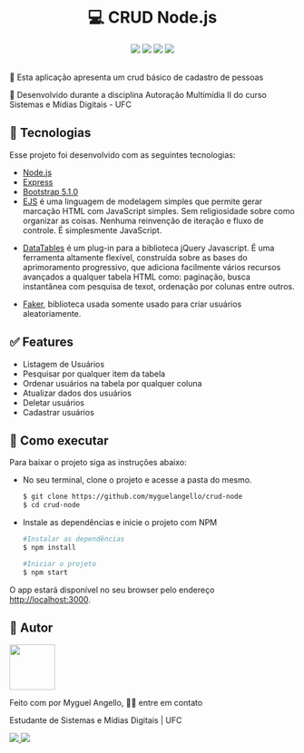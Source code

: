 <h1 align="center">
   💻 CRUD Node.js
</h1>
<div align="center">
        <img src="https://img.shields.io/github/languages/top/myguelangello/crud-node?color=blue&style=flat" />
    <img src="https://img.shields.io/github/license/myguelangello/crud-node?color=blueviolet&style=flat"  />
    <img src="https://img.shields.io/github/last-commit/myguelangello/crud-node?color=brightgreen&style=flat" />
    <img src="https://img.shields.io/github/package-json/v/myguelangello/crud-node?color=lightgrey&style=flat" />
</div>
<br/>
<div>
    <p align="">🚀 Esta aplicação apresenta um crud básico de cadastro de pessoas </p>
    <p align="">🚧 Desenvolvido durante a disciplina Autoração Multimídia II do curso Sistemas e Mídias Digitais - UFC</p>
</div>
<div>
  <h2>🧪 Tecnologias</h2>
    <div>
      <p>Esse projeto foi desenvolvido com as seguintes tecnologias:</p>
      <ul>
        <li><a href="https://nodejs.org/en/" target="_blank">Node.js</a></li>
        <li>
          <a href="https://expressjs.com/pt-br/" target="_blank">Express</a>
         </li>
        <li>
          <a href="https://getbootstrap.com/" target="_blank"
            >Bootstrap 5.1.0</a
          >
        </li>
        <li><a href="https://ejs.co/" target="_blank">EJS</a> é uma linguagem de modelagem simples que permite gerar marcação HTML com JavaScript simples. Sem religiosidade sobre como organizar as coisas. Nenhuma reinvenção de iteração e fluxo de controle. É simplesmente JavaScript.</p>
        </li>
        <li>
          <a href="https://datatables.net/" target="_blank">DataTables</a> é um plug-in para a biblioteca jQuery Javascript. É uma ferramenta altamente flexível, construída sobre as bases do aprimoramento progressivo, que adiciona facilmente vários recursos avançados a qualquer tabela HTML como: paginação, busca instantânea com pesquisa de texot, ordenação por colunas entre outros.</p>
        </li>
        <li>
          <a href="https://github.com/marak/Faker.js/" target="_blank">Faker</a>, biblioteca usada somente usado para criar usuários aleatoriamente.</p>
        </li>
      </ul>
    </div>
</div>
<div>
  <h2>✅ Features</h2>
  <div>
    <ul>
      <li>Listagem de Usuários</li>
      <li>Pesquisar por qualquer item da tabela</li>
      <li>Ordenar usuários na tabela por qualquer coluna</li>
      <li>Atualizar dados dos usuários</li>
      <li>Deletar usuários</li>
      <li>Cadastrar usuários</li>
    </ul>
  </div>
</div
<div>
  <h2>🚀 Como executar</h2>
  <p>Para baixar o projeto siga as instruções abaixo:</p>
  <ul>
    <li>No seu terminal, clone o projeto e acesse a pasta do mesmo.</li>
    
  ```bash
  $ git clone https://github.com/myguelangello/crud-node
  $ cd crud-node
  ```
  </ul>
   <ul>
     <li>
       Instale as dependências e inicie o projeto com NPM
     </li>
     
  ```bash
  #Instalar as dependências
  $ npm install
  
  #Iniciar o projeto
  $ npm start
  ```
  </ul>
  <p>O app estará disponível no seu browser pelo endereço <a href="http://localhost:3000">http://localhost:3000</a>.</p>
</div>
<div>
  <h2>📌 Autor</h2>
  <div>
    <img src="https://github.com/myguelangello.png" width="80" height="80" />
    <p>Feito com por Myguel Angello,  👋🏽 entre em contato</p>
    <p>Estudante de Sistemas e Mídias Digitais | UFC</p>
    <a href="https://www.instagram.com/_myguel/">
      <img src="https://img.shields.io/static/v1?label=&message=_myguel&color=E4405F&labelColor=E4405F&logo=instagram&logoColor=ffffff&style=flat-square" />
    </a>
      <img src="https://img.shields.io/static/v1?label=&message=myguelangello@alu.ufc.br&color=EA4335&labelColor=EA4335&logo=gmail&logoColor=ffffff&style=flat-square" />
  </div>
</div>
